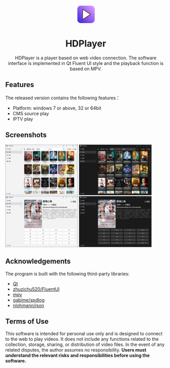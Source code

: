 <div align=center>
<img width=64 src="doc/logo.png">

# HDPlayer

HDPlayer is a player based on web video connection. The software interface is implemented in Qt Fluent UI style and the playback function is based on MPV.

</div>

## Features
The released version contains the following features：

- Platform: windows 7 or above, 32 or 64bit
- CMS source play
- IPTV play

## Screenshots
<img src="./doc/screenshots/screenshot_cms_home_light.png" width="45%" /> <img src="./doc/screenshots/screenshot_cms_home_dark.png" width="45%" />
<img src="./doc/screenshots/screenshot_cms_detail_light.png" width="45%" /> <img src="./doc/screenshots/screenshot_cms_detail_dark.png" width="45%" />

## Acknowledgements
The program is built with the following third-party libraries:
- [Qt](https://www.qt.io/)
- [zhuzichu520/FluentUI](https://github.com/zhuzichu520/FluentUI)
- [mpv](https://mpv.io/)
- [gabime/spdlog](https://github.com/gabime/spdlog)
- [nlohmann/json](https://github.com/nlohmann/json)


## Terms of Use
This software is intended for personal use only and is designed to connect to the web to play videos. It does not include any functions related to the collection, storage, sharing, or distribution of video files. In the event of any related disputes, the author assumes no responsibility. **Users must understand the relevant risks and responsibilities before using the software.**